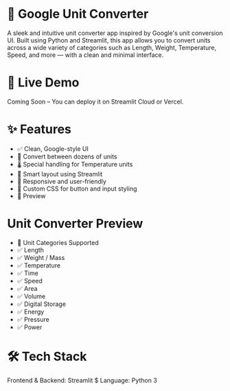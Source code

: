# 🔁 Google Unit Converter
A sleek and intuitive unit converter app inspired by Google's unit conversion UI. Built using Python and Streamlit, this app allows you to convert units across a wide variety of categories such as Length, Weight, Temperature, Speed, and more — with a clean and minimal interface.

# 🚀 Live Demo
Coming Soon – You can deploy it on Streamlit Cloud or Vercel.

# ✨ Features

* ✅ Clean, Google-style UI
* 🔢 Convert between dozens of units
* 🌡️ Special handling for Temperature units
* 🧠 Smart layout using Streamlit
* 📱 Responsive and user-friendly
* 🎨 Custom CSS for button and input styling
* 📸 Preview
# Unit Converter Preview

* 🧪 Unit Categories Supported
* ✅ Length
* ✅ Weight / Mass
* ✅ Temperature
* ✅ Time
* ✅ Speed
* ✅ Area
* ✅ Volume
* ✅ Digital Storage
* ✅ Energy
* ✅ Pressure
* ✅ Power
# 🛠️ Tech Stack
Frontend & Backend: Streamlit
$ Language: Python 3


